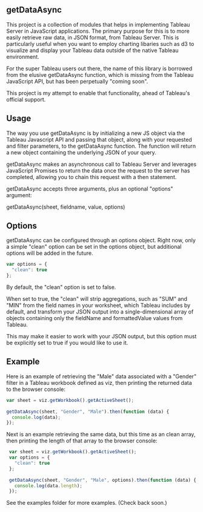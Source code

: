 ## getDataAsync

This project is a collection of modules that helps in implementing Tableau Server 
in JavaScript applications.  The primary purpose for this is to more easily 
retrieve raw data, in JSON format, from Tableau Server.  This is particularly 
useful when you want to employ charting libaries such as d3 to visualize and 
display your Tableau data outside of the native Tableau environment.

For the super Tableau users out there, the name of this library is borrowed 
from the elusive getDataAsync function, which is missing from the Tableau
JavaScript API, but has been perpetually "coming soon".

This project is my attempt to enable that functionality, ahead of Tableau's
official support.

## Usage

The way you use getDataAsync is by initializing a new JS object via
the Tableau Javascript API and passing that object, along with your
requested and filter parameters, to the getDataAsync function. 
The function will return a new object containing the underlying JSON 
of your query. 

getDataAsync makes an asynchronous call to Tableau Server and leverages 
JavaScript Promises to return the data once the request to the server
has completed, allowing you to chain this request with a then statement.

getDataAsync accepts three arguments, plus an optional "options" argument:

getDataAsync(sheet, fieldname, value, options)

## Options

getDataAsync can be configured through an options object. Right now,
only a simple "clean" option can be set in the options object, but 
additional options will be added in the future.

```javascript
var options = {
  "clean": true
};
```

By default, the "clean" option is set to false. 

When set to true, the "clean" will strip aggregations, such as "SUM" and "MIN"
from the field names in your worksheet, which Tableau includes by default,
and transform your JSON output into a single-dimensional array of objects
containing only the fieldName and formattedValue values from Tableau.

This may make it easier to work with your JSON output, but this option must 
be explicitly set to true if you would like to use it.  

## Example

Here is an example of retrieving the "Male" data associated with a "Gender" 
filter in a Tableau workbook defined as viz, then printing the returned data to the 
browser console:

```javascript
var sheet = viz.getWorkbook().getActiveSheet();
 
getDataAsync(sheet, "Gender", "Male").then(function (data) {
  console.log(data);
});
```

Next is an example retrieving the same data, but this time as an clean array, then
printing the length of that array to the browser console:

```javascript
 var sheet = viz.getWorkbook().getActiveSheet();
 var options = {
   "clean": true
 };
 
 getDataAsync(sheet, "Gender", "Male", options).then(function (data) {
   console.log(data.length);
 });
```

See the examples folder for more examples. (Check back soon.)
